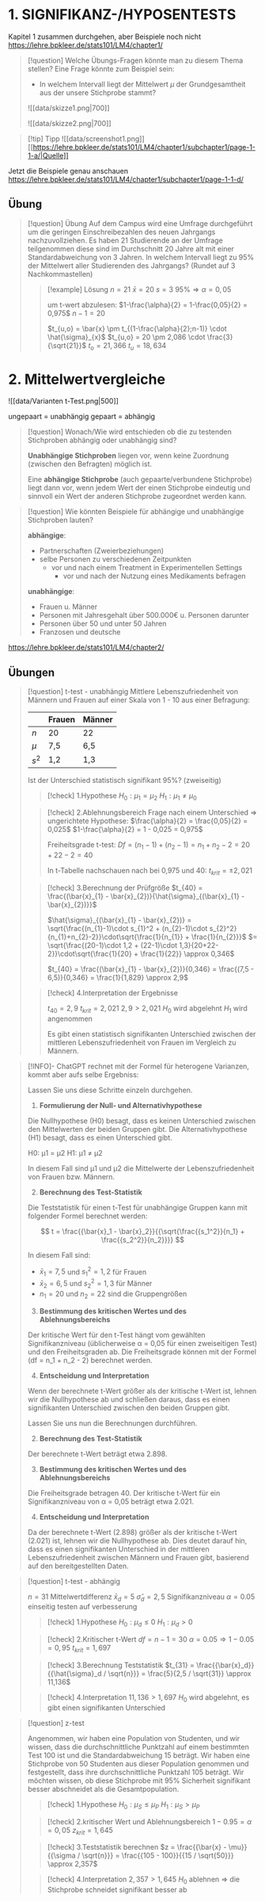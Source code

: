 # 1. SIGNIFIKANZ-/HYPOSENTESTS

Kapitel 1 zusammen durchgehen, aber Beispiele noch nicht
https://lehre.bpkleer.de/stats101/LM4/chapter1/


>[!question] Welche Übungs-Fragen könnte man zu diesem Thema stellen?
>Eine Frage könnte zum Beispiel sein:
>- In welchem Intervall liegt der Mittelwert $\mu$ der Grundgesamtheit aus der unsere Stichprobe stammt? 
>
>![[data/skizze1.png|700]]
>
>![[data/skizze2.png|700]]
>

>[!tip] Tipp
>![[data/screenshot1.png]]
>[[https://lehre.bpkleer.de/stats101/LM4/chapter1/subchapter1/page-1-1-a/|Quelle]]


Jetzt die Beispiele genau anschauen
https://lehre.bpkleer.de/stats101/LM4/chapter1/subchapter1/page-1-1-d/

## Übung
>[!question] Übung
>Auf dem Campus wird eine Umfrage durchgeführt um die geringen Einschreibezahlen des neuen Jahrgangs nachzuvollziehen. Es haben 21 Studierende an der Umfrage teilgenommen diese sind im Durchschnitt 20 Jahre alt mit einer Standardabweichung von 3 Jahren. In welchem Intervall liegt zu 95% der Mittelwert aller Studierenden des Jahrgangs? (Rundet auf 3 Nachkommastellen)
>
>>[!example] Lösung
>>$n = 21$
>>$\bar{x} = 20$ 
>>$s = 3$
>>$95\% \Rightarrow \alpha = 0,05$
>>
>>um t-wert abzulesen:
>>$1-\frac{\alpha}{2} = 1-\frac{0,05}{2} = 0,975$
>>$n-1 = 20$
>>
>>$t_{u,o} = \bar{x} \pm t_{(1-\frac{\alpha}{2};n-1)} \cdot \hat{\sigma}_{x}$
>>$t_{u,o} = 20 \pm 2,086 \cdot \frac{3}{\sqrt{21}}$
>>$t_o = 21,366$
>>$t_u = 18,634$


# 2. Mittelwertvergleiche
![[data/Varianten t-Test.png|500]]

ungepaart = unabhängig
gepaart = abhängig

>[!question] Wonach/Wie wird entschieden ob die zu testenden Stichproben abhängig oder unabhängig sind?
>
>**Unabhängige Stichproben** liegen vor, wenn keine Zuordnung (zwischen den Befragten) möglich ist. 
>
>Eine **abhängige Stichprobe** (auch gepaarte/verbundene Stichprobe) liegt dann vor, wenn jedem Wert der einen Stichprobe eindeutig und sinnvoll ein Wert der anderen Stichprobe zugeordnet werden kann.

>[!question] Wie könnten Beispiele für abhängige und unabhängige Stichproben lauten?
>
>**abhängige**:
>- Partnerschaften (Zweierbeziehungen)
>- selbe Personen zu verschiedenen Zeitpunkten
>	- vor und nach einem Treatment in Experimentellen Settings
>		 - vor und nach der Nutzung eines Medikaments befragen
>
>**unabhängige**:
>  - Frauen u. Männer
>  - Personen mit Jahresgehalt über 500.000€ u. Personen darunter
>  - Personen über 50 und unter 50 Jahren
>  - Franzosen und deutsche 

https://lehre.bpkleer.de/stats101/LM4/chapter2/


## Übungen

>[!question] t-test - unabhängig
>Mittlere Lebenszufriedenheit von Männern und Frauen auf einer Skala von 1 - 10 aus einer Befragung:
>
> |       | Frauen | Männer |
> | ----- | ------ | ------ |
> | $n$   | 20     | 22     |
> | $\mu$ | 7,5    | 6,5    |
> | $s^2$      |   1,2     |   1,3     |
> Ist der Unterschied statistisch signifikant 95%? (zweiseitig)
> 
>>[!check] 1.Hypothese
>>$H_0:  \mu_1 = \mu_2$
>>$H_1 :  \mu_1 \neq \mu_0$
>
>
>
>>[!check] 2.Ablehnungsbereich
>>Frage nach einem Unterschied $\Rightarrow$ ungerichtete Hypothese: 
>>$\frac{\alpha}{2} = \frac{0,05}{2} = 0,025$
>>$1-\frac{\alpha}{2} = 1 - 0,025 = 0,975$
>>
>>Freiheitsgrade t-test: 
>>$Df = (n_1 - 1)+(n_2 - 1) = n_1 + n_2 -2 = 20 + 22 - 2 = 40$
>>
>>In t-Tabelle nachschauen nach bei 0,975 und 40: $t_{krit} = \pm 2,021$
>
>
>
>>[!check] 3.Berechnung der Prüfgröße
>>$t_{40} = \frac{(\bar{x}_{1} - \bar{x}_{2})}{\hat{\sigma}_{(\bar{x}_{1} - \bar{x}_{2})}}$
>>
>>$\hat{\sigma}_{(\bar{x}_{1} - \bar{x}_{2})} = \sqrt{\frac{(n_{1}-1)\cdot s_{1}^2 + (n_{2}-1)\cdot s_{2}^2}{n_{1}+n_{2}-2}}\cdot\sqrt{\frac{1}{n_{1}} + \frac{1}{n_{2}}}$
>>$= \sqrt{\frac{(20-1)\cdot 1,2 + (22-1)\cdot 1,3}{20+22-2}}\cdot\sqrt{\frac{1}{20} + \frac{1}{22}} \approx 0,346$
>>
>>$t_{40} = \frac{(\bar{x}_{1} - \bar{x}_{2})}{0,346} = \frac{(7,5 - 6,5)}{0,346} = \frac{1}{1,829} \approx 2,9$
>
>>[!check] 4.Interpretation der Ergebnisse
>>
>>$t_{40} = 2,9$
>>$t_{krit} = 2,021$
>>$2,9 > 2,021$
>>$H_0$ wird abgelehnt
>>$H_1$ wird angenommen
>>
>>Es gibt einen statistisch signifikanten Unterschied zwischen der mittleren Lebenszufriedenheit von Frauen im Vergleich zu Männern. 
>>
>

>[!INFO]-  ChatGPT rechnet mit der Formel für heterogene Varianzen, kommt aber aufs selbe Ergebniss:
>
>Lassen Sie uns diese Schritte einzeln durchgehen.
>
>1. **Formulierung der Null- und Alternativhypothese**
>
>Die Nullhypothese (H0) besagt, dass es keinen Unterschied zwischen den Mittelwerten der beiden Gruppen gibt. Die Alternativhypothese (H1) besagt, dass es einen Unterschied gibt.
>
>H0: μ1 = μ2
>H1: μ1 ≠ μ2
>
>In diesem Fall sind μ1 und μ2 die Mittelwerte der Lebenszufriedenheit von Frauen bzw. Männern.
>
>
>2. **Berechnung des Test-Statistik**
>
>Die Teststatistik für einen t-Test für unabhängige Gruppen kann mit folgender Formel berechnet werden:
>
>$$ 
>t = \frac{{\bar{x}_1 - \bar{x}_2}}{{\sqrt{\frac{{s_1^2}}{n_1} + \frac{{s_2^2}}{n_2}}}}
>$$
>
>In diesem Fall sind:
>
>- $\bar{x}_1 = 7,5$ und $s_1^2 = 1,2$ für Frauen
>- $\bar{x}_2 = 6,5$ und $s_2^2 = 1,3$ für Männer
>- $n_1 = 20$ und $n_2 = 22$ sind die Gruppengrößen
>
>3. **Bestimmung des kritischen Wertes und des Ablehnungsbereichs**
>
>Der kritische Wert für den t-Test hängt vom gewählten Signifikanzniveau (üblicherweise α = 0,05 für einen zweiseitigen Test) und den Freiheitsgraden ab. Die Freiheitsgrade können mit der Formel \(df = n_1 + n_2 - 2\) berechnet werden.
>
>4. **Entscheidung und Interpretation**
>
>Wenn der berechnete t-Wert größer als der kritische t-Wert ist, lehnen wir die Nullhypothese ab und schließen daraus, dass es einen signifikanten Unterschied zwischen den beiden Gruppen gibt.
>
>Lassen Sie uns nun die Berechnungen durchführen.
>
>2. **Berechnung des Test-Statistik**
>
>Der berechnete t-Wert beträgt etwa 2.898.
>
>3. **Bestimmung des kritischen Wertes und des Ablehnungsbereichs**
>
>Die Freiheitsgrade betragen 40. Der kritische t-Wert für ein Signifikanzniveau von α = 0,05 beträgt etwa 2.021.
>
>4. **Entscheidung und Interpretation**
>
>Da der berechnete t-Wert (2.898) größer als der kritische t-Wert (2.021) ist, lehnen wir die Nullhypothese ab. Dies deutet darauf hin, dass es einen signifikanten Unterschied in der mittleren Lebenszufriedenheit zwischen Männern und Frauen gibt, basierend auf den bereitgestellten Daten.

>[!question] t-test - abhängig
>
>$n = 31$
> Mittelwertdifferenz $\bar{x}_{d} = 5$
>$\hat{\sigma}_d = 2,5$
>Signifikanzniveau $\alpha = 0.05$
>einseitig testen auf verbesserung
>>[!check] 1.Hypothese
>>$H_0: \mu_{d} \leq 0$
>>$H_1: \mu_{d} > 0$
>
>>[!check] 2.Kritischer t-Wert
>>$df = n-1 = 30$
>>$\alpha = 0.05 \Rightarrow 1 - 0.05 = 0,95$
>>$t_{krit} = 1,697$
>
>>[!check] 3.Berechnung Teststatistik
>>$t_{31} = \frac{{\bar{x}_d}}{{\hat{\sigma}_d / \sqrt{n}}} = \frac{5}{2,5 / \sqrt{31}} \approx 11,136$
>
>>[!check] 4.Interpretation
>>$11,136 > 1,697$
>>$H_0$ wird abgelehnt, es gibt einen signifikanten Unterschied


>[!question] z-test
>
>Angenommen, wir haben eine Population von Studenten, und wir wissen, dass die durchschnittliche Punktzahl auf einem bestimmten Test 100 ist und die Standardabweichung 15 beträgt. Wir haben eine Stichprobe von 50 Studenten aus dieser Population genommen und festgestellt, dass ihre durchschnittliche Punktzahl 105 beträgt. Wir möchten wissen, ob diese Stichprobe mit $95\%$ Sicherheit signifikant besser abschneidet als die Gesamtpopulation.
>
>>[!check] 1.Hypothese
>>$H_0: \mu_S \leq \mu_P$ 
>>$H_1: \mu_S > \mu_P$
>
>>[!check] 2.kritischer Wert und Ablehnungsbereich
>>$1-0.95 = \alpha = 0,05$
>>$z_{krit} = 1,645$
>
>>[!check] 3.Teststatistik berechnen
>>$z = \frac{{\bar{x} - \mu}}{{\sigma / \sqrt{n}}} = \frac{{105 - 100}}{{15 / \sqrt{50}}} \approx 2,357$
>
>>[!check] 4.Interpretation
>>$2,357 > 1,645$
>>$H_0$ ablehnen $\Rightarrow$ die Stichprobe schneidet signifikant besser ab



















